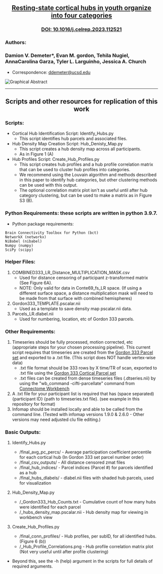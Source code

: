 ## <p align="center">[**Resting-state cortical hubs in youth organize into four categories**](http://doi.org/10.1016/j.celrep.2023.112521)</p>
### <p align="center">[DOI: 10.1016/j.celrep.2023.112521](http://doi.org/10.1016/j.celrep.2023.112521)</p>


### Authors:
### Damion V. Demeter*, Evan M. gordon, Tehila Nugiel, AnnaCarolina Garza, Tyler L. Larguinho, Jessica A. Church
* Correspondence: ddemeter@ucsd.edu

![Graphical Abstract](https://ars.els-cdn.com/content/image/1-s2.0-S2211124723005326-fx1_lrg.jpg)

---
## <p align="center">**Scripts and other resources for replication of this work**</p>   

### Scripts:
- Cortical Hub Identification Script: Identify_Hubs.py
  - This script identifies hub parcels and associated files.
- Hub Density Map Creation Script: Hub_Denisty_Map.py
  - This script creates a hub density map across all participants.
  - As in Figure 1 (A)
- Hub Profiles Script: Create_Hub_Profiles.py
  - This script creates hub profiles and a hub profile correlation matrix that can be used to cluster hub profiles into categories.
  - We recommend using the Louvain algorithm and methods described in this paper to identify hub categories, but other clustering methods can be used with this output.
  - The optional correlation matrix plot isn't as useful until after hub category clustering, but can be used to make a matrix as in Figure S3 (B). 

### Python Requirements: these scripts are written in python 3.9.7.
- Python package requirements:
```
Brain Connectivity Toolbox for Python (bct)
NetworkX (networkx)
NiBabel (nibabel)
Numpy (numpy)
SciPy (scipy) 
```
### Helper Files:
1. COMBINED333_LR_Distance_MULTIPLICATION_MASK.csv
   - Used for distance censoring of participant z-transformed matrix (See Figure 6A).
   - NOTE: Only valid for data in Conte69_fs_LR space. (If using a different surface space, a distance multiplication mask will need to be made from that surface with combined hemispheres) 
2. Gordon333_TEMPLATE.pscalar.nii
   - Used as a template to save density map pscalar.nii data. 
3. Parcels_LR.dlabel.nii
   - Used for numbering, location, etc of Gordon 333 parcels.
   
### Other Requirements:
1. Timeseries should be fully processed, motion corrected, etc (appropriate steps for your chosen processing pipeline). This current script requires that timeseries are created from the [Gordon 333 Parcel set](https://balsa.wustl.edu/2Vm69) and exported to a .txt file. (This script does NOT handle vertex-wise data)
   - .txt file format should be 333 rows by X time/TR of scan, exported to .txt file using the [Gordon 333 Cortical Parcel set](https://balsa.wustl.edu/2Vm69)
   - .txt files can be created from dense timeseries files (.dtseries.nii) by using the "wb_command -cifti-parcellate" command from [Connectome Workbench](https://www.humanconnectome.org/software/workbench-command)
2. A .txt file for your participant list is required that has (space separated) {participant ID} {path to timeseries.txt file}. (see example in this repository for format)
3. Infomap should be installed locally and able to be called from the command line. (Tested with infomap versions 1.9.0 & 2.6.0 - Other versions may need adjusted clu file editing.)  

### Basic Outputs:
1. Identify_Hubs.py
    - /final_avg_pc_percs/ - Average participation coefficient percentile for each cortical hub (In Gordon 333 set parcel number order)
    - /final_csv_outputs/ - All distance censored zmat files
    - /final_hub_indices/ - Parcel indices (Parcel #) for parcels identified as a hub 
    - /final_hubs_dlabels/ - dlabel.nii files with shaded hub parcels, used for visualization

2. Hub_Density_Map.py
   - /<name>_Gordon333_Hub_Counts.txt - Cumulative count of how many hubs were identified for each parcel
   - /<name>_hubs_density_map.pscalar.nii - Hub density map for viewing in workbench view
 
3. Create_Hub_Profiles.py
   - /final_conn_profiles/ - Hub profiles, per subID, for all identified hubs. (Figure 6 (b))
   - /<name>_Hub_Profile_Correlations.png - Hub profile correlation matrix plot (Not very useful until after profile clustering)


- Beyond this, see the -h (help) argument in the scripts for full details of required arguments. 





